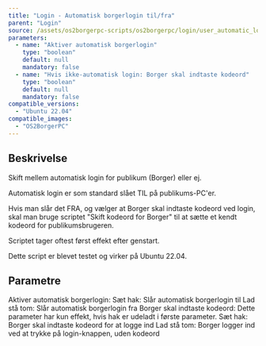 ```yaml
---
title: "Login - Automatisk borgerlogin til/fra"
parent: "Login"
source: /assets/os2borgerpc-scripts/os2borgerpc/login/user_automatic_login.sh
parameters:
  - name: "Aktiver automatisk borgerlogin"
    type: "boolean"
    default: null
    mandatory: false
  - name: "Hvis ikke-automatisk login: Borger skal indtaste kodeord"
    type: "boolean"
    default: null
    mandatory: false
compatible_versions:
  - "Ubuntu 22.04"
compatible_images:
  - "OS2BorgerPC"
---
```


## Beskrivelse
Skift mellem automatisk login for publikum (Borger) eller ej.

Automatisk login er som standard slået TIL på publikums-PC'er.  

Hvis man slår det FRA, og vælger at Borger skal indtaste kodeord ved login, skal man bruge scriptet "Skift kodeord for Borger" til at sætte et kendt kodeord for publikumsbrugeren.

Scriptet tager oftest først effekt efter genstart.

Dette script er blevet testet og virker på Ubuntu 22.04.

## Parametre
  Aktiver automatisk borgerlogin:
    Sæt hak: Slår automatisk borgerlogin til
    Lad stå tom: Slår automatisk borgerlogin fra
  Borger skal indtaste kodeord:
     Dette parameter har kun effekt, hvis hak er udeladt i første parameter.
     Sæt hak: Borger skal indtaste kodeord for at logge ind
     Lad stå tom: Borger logger ind ved at trykke på login-knappen, uden kodeord